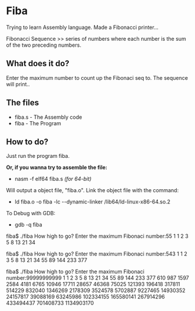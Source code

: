 # Fiba

Trying to learn Assembly language. Made a Fibonacci printer...

Fibonacci Sequence >> series of numbers where each number is the
sum of the two preceding numbers.

## What does it do?

Enter the maximum number to count up the Fibonaci seq to. 
The sequence will print..

## The files

* fiba.s	- The Assembly code
* fiba		- The Program

## How to do?

Just run the program fiba. 

**Or, if you wanna try to assemble the file:**
* nasm -f elf64 fiba.s
*(for 64-bit)* 


Will output a object file, "fiba.o".
Link the object file with the command:
* ld fiba.o -o fiba -lc --dynamic-linker /lib64/ld-linux-x86-64.so.2

To Debug with GDB:
* gdb -q fiba



fiba$ ./fiba 
How high to go? Enter the maximum Fibonaci number:55
1
1
2
3
5
8
13
21
34

fiba$ ./fiba 
How high to go? Enter the maximum Fibonaci number:543
1
1
2
3
5
8
13
21
34
55
89
144
233
377

fiba$ ./fiba 
How high to go? Enter the maximum Fibonaci number:99999999999
1
1
2
3
5
8
13
21
34
55
89
144
233
377
610
987
1597
2584
4181
6765
10946
17711
28657
46368
75025
121393
196418
317811
514229
832040
1346269
2178309
3524578
5702887
9227465
14930352
24157817
39088169
63245986
102334155
165580141
267914296
433494437
701408733
1134903170


